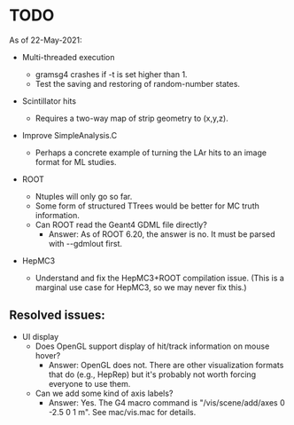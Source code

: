 # TODO 

As of 22-May-2021:

- Multi-threaded execution
   - gramsg4 crashes if -t is set higher than 1.
   - Test the saving and restoring of random-number states.

- Scintillator hits
   - Requires a two-way map of strip geometry to (x,y,z).

- Improve SimpleAnalysis.C
   - Perhaps a concrete example of turning the LAr hits to an image format for ML studies.
   
- ROOT 
   - Ntuples will only go so far. 
   - Some form of structured TTrees would be better for MC truth information. 
   - Can ROOT read the Geant4 GDML file directly?
      - Answer: As of ROOT 6.20, the answer is no. It must be parsed with --gdmlout first.

- HepMC3
   - Understand and fix the HepMC3+ROOT compilation issue. (This is a marginal use case for HepMC3, so we may never fix this.)

## Resolved issues:

- UI display
   - Does OpenGL support display of hit/track information on mouse hover?
      - Answer: OpenGL does not. There are other visualization formats that do (e.g., HepRep) but it's probably not worth forcing everyone to use them. 
   - Can we add some kind of axis labels?
      - Answer: Yes. The G4 macro command is "/vis/scene/add/axes 0 -2.5 0 1 m". See mac/vis.mac for details.
